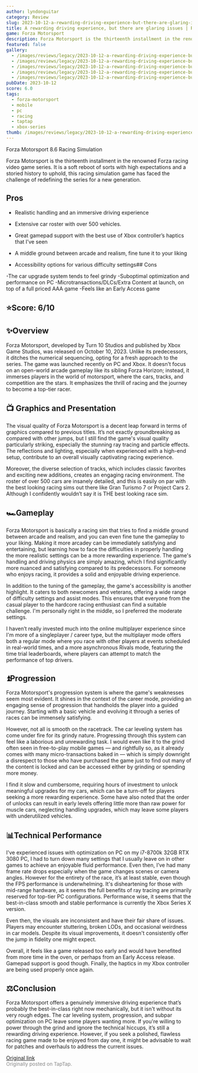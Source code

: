 ```yaml
---
author: lyndonguitar
category: Review
slug: 2023-10-12-a-rewarding-driving-experience-but-there-are-glaring-issues-review-forza-motorsport
title: A rewarding driving experience, but there are glaring issues | Review - Forza Motorsport
game: Forza Motorsport
description: Forza Motorsport is the thirteenth installment in the renowned Forza racing video game series. It is a soft reboot of sorts with high expectations and a storied history to uphold, this racing simulation game has faced the challenge of redefining the series for a new generation.
featured: false
gallery:
  - /images/reviews/legacy/2023-10-12-a-rewarding-driving-experience-but-there-are-glaring-issues--review---forza-motorsport-0.avif
  - /images/reviews/legacy/2023-10-12-a-rewarding-driving-experience-but-there-are-glaring-issues--review---forza-motorsport-1.avif
  - /images/reviews/legacy/2023-10-12-a-rewarding-driving-experience-but-there-are-glaring-issues--review---forza-motorsport-2.avif
  - /images/reviews/legacy/2023-10-12-a-rewarding-driving-experience-but-there-are-glaring-issues--review---forza-motorsport-3.avif
  - /images/reviews/legacy/2023-10-12-a-rewarding-driving-experience-but-there-are-glaring-issues--review---forza-motorsport-4.avif
pubDate: 2023-10-12
score: 6.0
tags:
  - forza-motorsport
  - mobile
  - pc
  - racing
  - taptap
  - xbox-series
thumb: /images/reviews/legacy/2023-10-12-a-rewarding-driving-experience-but-there-are-glaring-issues--review---forza-motorsport-0.avif
---
```


Forza Motorsport
8.6
Racing
Simulation

Forza Motorsport is the thirteenth installment in the renowned Forza racing video game series. It is a soft reboot of sorts with high expectations and a storied history to uphold, this racing simulation game has faced the challenge of redefining the series for a new generation.




## Pros



- Realistic handling and an immersive driving experience

- Extensive car roster with over 500 vehicles.

- Great gamepad support with the best use of Xbox controller’s haptics that I’ve seen

- A middle ground between arcade and realism, fine tune it to your liking

- Accessibility options for various difficulty settings## Cons


-The car upgrade system tends to feel grindy
-Suboptimal optimization and performance on PC
-Microtransactions/DLCs/Extra Content at launch, on top of a full priced AAA game
-Feels like an Early Access game


## ⭐️Score: 6/10


## ✨Overview

Forza Motorsport, developed by Turn 10 Studios and published by Xbox Game Studios, was released on October 10, 2023. Unlike its predecessors, it ditches the numerical sequencing, opting for a fresh approach to the series. The game was launched recently on PC and Xbox. It doesn't focus on an open-world arcade gameplay like its sibling Forza Horizon; instead, it immerses players in the world of motorsport, where the cars, tracks, and competition are the stars. It emphasizes the thrill of racing and the journey to become a top-tier racer.


## 📺 Graphics and Presentation

The visual quality of Forza Motorsport is a decent leap forward in terms of graphics compared to previous titles. It’s not exactly groundbreaking as compared with other jumps, but I still find the game's visual quality particularly striking, especially the stunning ray tracing and particle effects. The reflections and lighting, especially when experienced with a high-end setup, contribute to an overall visually captivating racing experience.

Moreover, the diverse selection of tracks, which includes classic favorites and exciting new additions, creates an engaging racing environment. The roster of over 500 cars are insanely detailed, and this is easily on par with the best looking racing sims out there like Gran Turismo 7 or Project Cars 2. Although I confidently wouldn’t say it is THE best looking race sim.


## 🏎Gameplay

Forza Motorsport is basically a racing sim that tries to find a middle ground between arcade and realism, and you can even fine tune the gameplay to your liking. Making it more arcadey can be immediately satisfying and entertaining, but learning how to face the difficulties in properly handling the more realistic settings can be a more rewarding experience. The game's handling and driving physics are simply amazing, which I find significantly more nuanced and satisfying compared to its predecessors. For someone who enjoys racing, it provides a solid and enjoyable driving experience.

In addition to the tuning of the gameplay, the game's accessibility is another highlight. It caters to both newcomers and veterans, offering a wide range of difficulty settings and assist modes. This ensures that everyone from the casual player to the hardcore racing enthusiast can find a suitable challenge. I'm personally right in the middle, so I preferred the moderate settings.

I haven’t really invested much into the online multiplayer experience since I'm more of a singleplayer / career type, but the multiplayer mode offers both a regular mode where you race with other players at events scheduled in real-world times, and a more asynchronous Rivals mode, featuring the time trial leaderboards, where players can attempt to match the performance of top drivers.


## ⏫Progression

Forza Motorsport's progression system is where the game's weaknesses seem most evident. It shines in the context of the career mode, providing an engaging sense of progression that handholds the player into a guided journey. Starting with a basic vehicle and evolving it through a series of races can be immensely satisfying.

However, not all is smooth on the racetrack. The car leveling system has come under fire for its grindy nature. Progressing through this system can feel like a laborious and unrewarding task. I would even like it to the grind often seen in free-to-play mobile games — and rightfully so, as it already comes with many micro-transactions baked in — which is simply downright a disrespect to those who have purchased the game just to find out many of the content is locked and can be accessed either by grinding or spending more money.

I find it slow and cumbersome, requiring hours of investment to unlock meaningful upgrades for my cars, which can be a turn-off for players seeking a more rewarding experience. Some have also noted that the order of unlocks can result in early levels offering little more than raw power for muscle cars, neglecting handling upgrades, which may leave some players with underutilized vehicles.


## 📊Technical Performance

I've experienced issues with optimization on PC on my i7-8700k 32GB RTX 3080 PC, I had to turn down many settings that I usually leave on in other games to achieve an enjoyable fluid performance. Even then, I’ve had many frame rate drops especially when the game changes scenes or camera angles. However for the entirety of the race, it’s at least stable, even though the FPS performance is underwhelming. It's disheartening for those with mid-range hardware, as it seems the full benefits of ray tracing are primarily reserved for top-tier PC configurations. Performance wise, it seems that the best-in-class smooth and stable performance is currently the Xbox Series X version.

Even then, the visuals are inconsistent and have their fair share of issues. Players may encounter stuttering, broken LODs, and occasional weirdness in car models. Despite its visual improvements, it doesn't consistently offer the jump in fidelity one might expect.

Overall, it feels like a game released too early and would have benefited from more time in the oven, or perhaps from an Early Access release. Gamepad support is good though. Finally, the haptics in my Xbox controller are being used properly once again.


## ⚖️Conclusion

Forza Motorsport offers a genuinely immersive driving experience that’s probably the best-in-class right now mechanically, but it isn't without its very rough edges. The car leveling system, progression, and subpar optimization on PC leave some players wanting more. If you're willing to power through the grind and ignore the technical hiccups, it’s still a rewarding driving experience. However, if you seek a polished, flawless racing game made to be enjoyed from day one, it might be advisable to wait for patches and overhauls to address the current issues.

[Original link](https://www.taptap.io/post/6421746)<br><span style="font-size: 0.95em; color: #888;">Originally posted on TapTap.</span>